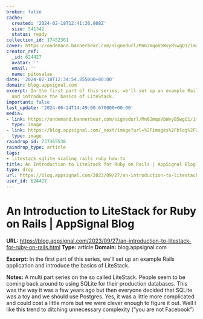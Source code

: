 ```yaml
---
broken: false
cache:
  created: '2024-02-18T12:41:36.808Z'
  size: 541342
  status: ready
collection_id: 17452361
cover: https://ondemand.bannerbear.com/signedurl/Mn62mqoVbWvyB5wgQ1/image.jpg?modifications=W3sibmFtZSI6InRpdGxlIiwidGV4dCI6IkFuIEludHJvZHVjdGlvbiB0byBMaXRlU3RhY2sgZm9yIFJ1Ynkgb24gUmFpbHMifSx7Im5hbWUiOiJpbWFnZSIsImltYWdlX3VybCI6Imh0dHBzOi8vYXBwc2lnbmFsLW5leHRqcy1ibG9nLWE1a2JuYTIyYi1hcHBzaWduYWwudmVyY2VsLmFwcC9pbWFnZXMvYmxvZy8yMDIzLTA5L3AxLWxpdGVzdGFjay5qcGcifSx7Im5hbWUiOiJjYXRlZ29yeV9sb2dvIiwiaW1hZ2VfdXJsIjoiaHR0cHM6Ly9hcHBzaWduYWwtbmV4dGpzLWJsb2ctYTVrYm5hMjJiLWFwcHNpZ25hbC52ZXJjZWwuYXBwL2ltYWdlcy9sb2dvcy9ydWJ5LWxvZ28ucG5nIn1d&s=1faae47375816220637145355f10f8c5b9a9123aad96dd69d49fa2141fba96b1
creator_ref:
  _id: 624427
  avatar: ''
  email: ''
  name: pitosalas
date: '2024-02-18T12:34:54.855000+00:00'
domain: blog.appsignal.com
excerpt: In the first part of this series, we'll set up an example Rails application
  and introduce the basics of LiteStack.
important: false
last_update: '2024-06-24T14:49:00.670000+00:00'
media:
- link: https://ondemand.bannerbear.com/signedurl/Mn62mqoVbWvyB5wgQ1/image.jpg?modifications=W3sibmFtZSI6InRpdGxlIiwidGV4dCI6IkFuIEludHJvZHVjdGlvbiB0byBMaXRlU3RhY2sgZm9yIFJ1Ynkgb24gUmFpbHMifSx7Im5hbWUiOiJpbWFnZSIsImltYWdlX3VybCI6Imh0dHBzOi8vYXBwc2lnbmFsLW5leHRqcy1ibG9nLWE1a2JuYTIyYi1hcHBzaWduYWwudmVyY2VsLmFwcC9pbWFnZXMvYmxvZy8yMDIzLTA5L3AxLWxpdGVzdGFjay5qcGcifSx7Im5hbWUiOiJjYXRlZ29yeV9sb2dvIiwiaW1hZ2VfdXJsIjoiaHR0cHM6Ly9hcHBzaWduYWwtbmV4dGpzLWJsb2ctYTVrYm5hMjJiLWFwcHNpZ25hbC52ZXJjZWwuYXBwL2ltYWdlcy9sb2dvcy9ydWJ5LWxvZ28ucG5nIn1d&s=1faae47375816220637145355f10f8c5b9a9123aad96dd69d49fa2141fba96b1
  type: image
- link: https://blog.appsignal.com/_next/image?url=%2Fimages%2Fblog%2F2023-09%2Fp1-litestack.jpg&w=3840&q=50
  type: image
raindrop_id: 737365538
raindrop_type: article
tags:
- litestack sqlite scaling rails ruby how-to
title: An Introduction to LiteStack for Ruby on Rails | AppSignal Blog
type: drop
url: https://blog.appsignal.com/2023/09/27/an-introduction-to-litestack-for-ruby-on-rails.html
user_id: 624427
---
```


# An Introduction to LiteStack for Ruby on Rails | AppSignal Blog

**URL:** https://blog.appsignal.com/2023/09/27/an-introduction-to-litestack-for-ruby-on-rails.html
**Type:** article
**Domain:** blog.appsignal.com

**Excerpt:** In the first part of this series, we'll set up an example Rails application and introduce the basics of LiteStack.

**Notes:**
A multi part series on the so called LiteStack. People seem to be coming back around to using SQLite for their production databases. This was the way it was a few years ago but then everyone decided that SQLite was a toy and we should use Postgres. Yes, it was a little more complicated and could cost a little more but we were clever enough to figure it out. Well I like this trend to ditching unnecessary complexity (“you are not Facebook”)
